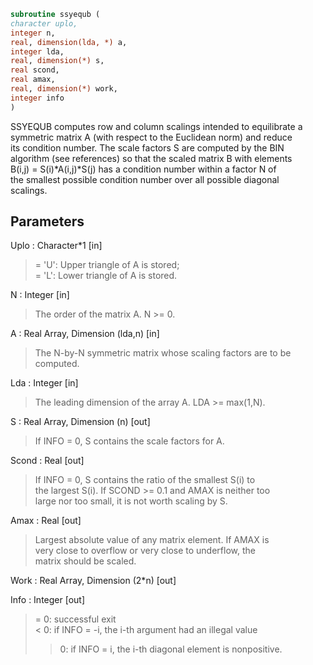 ```fortran  
subroutine ssyequb (  
character uplo,  
integer n,  
real, dimension(lda, *) a,  
integer lda,  
real, dimension(*) s,  
real scond,  
real amax,  
real, dimension(*) work,  
integer info  
)  
```  
  
SSYEQUB computes row and column scalings intended to equilibrate a  
symmetric matrix A (with respect to the Euclidean norm) and reduce  
its condition number. The scale factors S are computed by the BIN  
algorithm (see references) so that the scaled matrix B with elements  
B(i,j) = S(i)*A(i,j)*S(j) has a condition number within a factor N of  
the smallest possible condition number over all possible diagonal  
scalings.  
  
## Parameters  
Uplo : Character*1 [in]  
> = 'U':  Upper triangle of A is stored;  
> = 'L':  Lower triangle of A is stored.  
  
N : Integer [in]  
> The order of the matrix A. N >= 0.  
  
A : Real Array, Dimension (lda,n) [in]  
> The N-by-N symmetric matrix whose scaling factors are to be  
> computed.  
  
Lda : Integer [in]  
> The leading dimension of the array A. LDA >= max(1,N).  
  
S : Real Array, Dimension (n) [out]  
> If INFO = 0, S contains the scale factors for A.  
  
Scond : Real [out]  
> If INFO = 0, S contains the ratio of the smallest S(i) to  
> the largest S(i). If SCOND >= 0.1 and AMAX is neither too  
> large nor too small, it is not worth scaling by S.  
  
Amax : Real [out]  
> Largest absolute value of any matrix element. If AMAX is  
> very close to overflow or very close to underflow, the  
> matrix should be scaled.  
  
Work : Real Array, Dimension (2*n) [out]  
  
Info : Integer [out]  
> = 0:  successful exit  
> < 0:  if INFO = -i, the i-th argument had an illegal value  
> > 0:  if INFO = i, the i-th diagonal element is nonpositive.  
  
